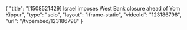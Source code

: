 {
    "title": "[1508521429] Israel imposes West Bank closure ahead of Yom Kippur",
    "type": "solo",
    "layout": "iframe-static",
    "videoId": "123186798",
    "url": "\/tvpembed\/123186798"
}